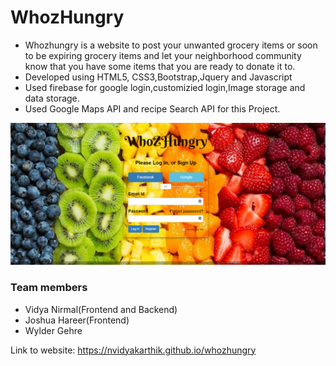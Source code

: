 # WhozHungry

* Whozhungry is a website to post your unwanted grocery items or soon to be expiring grocery items and let your neighborhood community know that you have some items that you are ready to donate it to.
* Developed using HTML5, CSS3,Bootstrap,Jquery and Javascript
* Used firebase for google login,customizied login,Image storage and data storage.
* Used Google Maps API and recipe Search API for this Project.

![WhozHungry](https://github.com/nvidyakarthik/whozhungry/blob/master/assets/images/WhoZHungry.png)

### Team members
* Vidya Nirmal(Frontend and Backend)
* Joshua Hareer(Frontend)
* Wylder Gehre

Link to website: https://nvidyakarthik.github.io/whozhungry


